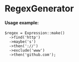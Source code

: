 # RegexGenerator

#### Usage example:  
```
$regex = Expression::make()
  ->find('http')
  ->maybe('s')
  ->then('://')
  ->exclude('www')
  ->then('github.com');
```

